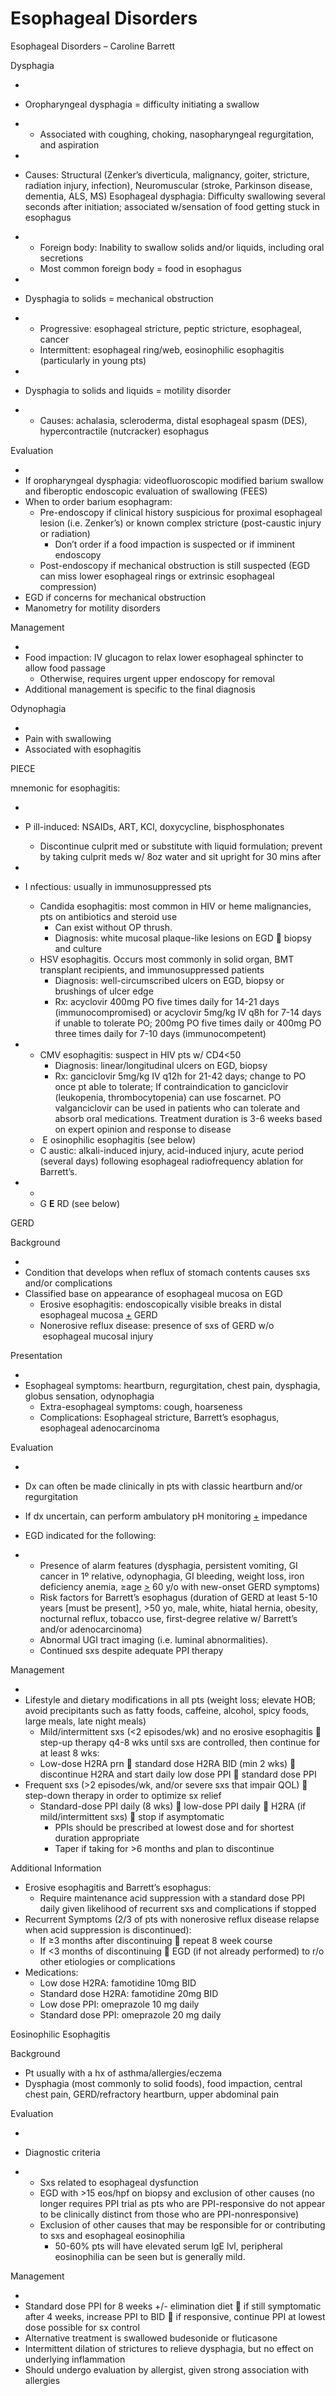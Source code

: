 # Esophageal Disorders
 
Esophageal Disorders – Caroline Barrett

Dysphagia

-   

-   Oropharyngeal dysphagia = difficulty initiating a swallow

-   -   Associated with coughing, choking, nasopharyngeal regurgitation,
        and aspiration

-   

-   Causes: Structural (Zenker’s diverticula, malignancy, goiter,
    stricture, radiation injury, infection), Neuromuscular (stroke,
    Parkinson disease, dementia, ALS, MS) Esophageal dysphagia:
    Difficulty swallowing several seconds after initiation; associated
    w/sensation of food getting stuck in esophagus

-   -   Foreign body: Inability to swallow solids and/or liquids,
        including oral secretions
    -   Most common foreign body = food in esophagus

-   

-   Dysphagia
    to solids = mechanical obstruction

-   -   Progressive: esophageal stricture, peptic stricture, esophageal,
        cancer
    -   Intermittent: esophageal ring/web, eosinophilic esophagitis
        (particularly in young pts)

-   

-   Dysphagia
    to solids and liquids = motility disorder

-   -   Causes: achalasia, scleroderma, distal esophageal spasm (DES),
        hypercontractile (nutcracker) esophagus

Evaluation

-   
-   If oropharyngeal dysphagia: videofluoroscopic modified barium
    swallow and fiberoptic endoscopic evaluation of swallowing (FEES)
-   When to order barium esophagram:
    -   Pre-endoscopy if clinical history suspicious for proximal
        esophageal lesion (i.e. Zenker’s) or known complex stricture
        (post-caustic injury or radiation)
        -   Don’t order if a food impaction is suspected or if imminent
            endoscopy
    -   Post-endoscopy if mechanical obstruction is still suspected (EGD
        can miss lower esophageal rings or extrinsic esophageal
        compression)
-   EGD if concerns for mechanical obstruction
-   Manometry for motility disorders

Management

-   
-   Food impaction: IV glucagon to relax lower esophageal sphincter to
    allow food passage
    -   Otherwise, requires urgent upper endoscopy for removal
-   Additional management is specific to the final diagnosis

Odynophagia

-   
-   Pain with swallowing
-   Associated with esophagitis

PIECE

mnemonic for esophagitis:

-   

-   P
    ill-induced: NSAIDs, ART, KCl, doxycycline, bisphosphonates
    -   Discontinue culprit med or substitute with liquid formulation;
        prevent by taking culprit meds w/ 8oz water and sit upright for
        30 mins after

-   

-   I
    nfectious: usually in immunosuppressed pts
    -   Candida esophagitis: most common in HIV or heme malignancies,
        pts on antibiotics and steroid use
        -   Can exist without OP thrush.
        -   Diagnosis: white mucosal plaque-like lesions on EGD
            
            biopsy and culture
    -   HSV esophagitis. Occurs most commonly in solid organ, BMT
        transplant recipients, and immunosuppressed patients
        -   Diagnosis: well-circumscribed ulcers on EGD, biopsy or
            brushings of ulcer edge
        -   Rx: acyclovir 400mg PO five times daily for 14-21 days
            (immunocompromised) or acyclovir 5mg/kg IV q8h for 7-14 days
            if unable to tolerate PO; 200mg PO five times daily or 400mg
            PO three times daily for 7-10 days (immunocompetent)

-   -   CMV esophagitis: suspect in HIV pts w/ CD4\<50
        -   Diagnosis: linear/longitudinal ulcers on EGD, biopsy
        -   Rx: ganciclovir 5mg/kg IV q12h for 21-42 days; change to PO
            once pt able to tolerate; If contraindication to ganciclovir
            (leukopenia, thrombocytopenia) can use foscarnet. PO
            valganciclovir can be used in patients who can tolerate and
            absorb oral medications. Treatment duration is 3-6 weeks
            based on expert opinion and response to disease
    -   ​​​​​​​
        E
        osinophilic esophagitis (see below)
    -   C
        austic: alkali-induced injury, acid-induced injury, acute period
        (several days) following esophageal radiofrequency ablation for
        Barrett’s.

-   -   
    -   G **E** RD (see below)

GERD

Background

-   
-   Condition that develops when reflux of stomach contents causes sxs
    and/or complications
-   Classified base on appearance of esophageal mucosa on EGD
    -   Erosive esophagitis: endoscopically visible breaks in distal
        esophageal mucosa <u>+</u> GERD
    -   Nonerosive reflux disease: presence of sxs of GERD w/o
         esophageal mucosal injury

Presentation

-   
-   Esophageal symptoms: heartburn, regurgitation, chest pain,
    dysphagia, globus sensation, odynophagia
    -   Extra-esophageal symptoms: cough, hoarseness
    -   Complications: Esophageal stricture, Barrett’s esophagus,
        esophageal adenocarcinoma

Evaluation

-   

-   Dx can often be made clinically in pts with classic heartburn and/or
    regurgitation

-   If dx uncertain, can perform ambulatory pH monitoring <u>+</u>
    impedance

-   EGD indicated for the following:

-   -   Presence of alarm features (dysphagia, persistent vomiting, GI
        cancer in 1º relative, odynophagia, GI bleeding, weight loss,
        iron deficiency anemia, ≥age <u>\></u> 60 y/o with new-onset
        GERD symptoms)
    -   Risk factors for Barrett’s esophagus (duration of GERD at least
        5-10 years \[must be present\], >50 yo, male, white, hiatal
        hernia, obesity, nocturnal reflux, tobacco use, first-degree
        relative w/ Barrett’s and/or adenocarcinoma)
    -   Abnormal UGI tract imaging (i.e. luminal abnormalities).
    -   Continued sxs despite adequate PPI therapy

Management

-   
-   Lifestyle and dietary modifications in all pts (weight loss; elevate
    HOB; avoid precipitants such as fatty foods, caffeine, alcohol,
    spicy foods, large meals, late night meals)
    -   Mild/intermittent sxs (\<2 episodes/wk) and no erosive
        esophagitis
        
        step-up therapy q4-8 wks until sxs are controlled, then continue
        for at least 8 wks:
    -   Low-dose H2RA prn
        
        standard dose H2RA BID (min 2 wks)
        
        discontinue H2RA and start daily low dose PPI
        
        standard dose PPI
-   Frequent sxs (>2 episodes/wk, and/or severe sxs that impair QOL)
    
    step-down therapy in order to optimize sx relief
    -   Standard-dose PPI daily (8 wks)
        
        low-dose PPI daily
        
        H2RA (if mild/intermittent sxs)
        
        stop if asymptomatic
        -   PPIs should be prescribed at lowest dose and for shortest
            duration appropriate
        -   Taper if taking for >6 months and plan to discontinue

Additional Information

-   Erosive esophagitis and Barrett’s esophagus:
    -   Require maintenance acid suppression with a standard dose PPI
        daily given likelihood of recurrent sxs and complications if
        stopped
-   Recurrent Symptoms (2/3 of pts with nonerosive reflux disease
    relapse when acid suppression is discontinued):
    -   If ≥3 months after discontinuing
        
        repeat 8 week course
    -   If \<3 months of discontinuing
        
        EGD (if not already performed) to r/o other etiologies or
        complications
-   Medications:
    -   Low dose H2RA: famotidine 10mg BID
    -   Standard dose H2RA: famotidine 20mg BID
    -   Low dose PPI: omeprazole 10 mg daily
    -   Standard dose PPI: omeprazole 20 mg daily

Eosinophilic Esophagitis

Background

-   Pt usually with a hx of asthma/allergies/eczema
-   Dysphagia (most commonly to solid foods), food impaction, central
    chest pain, GERD/refractory heartburn, upper abdominal pain

Evaluation

-   

-   Diagnostic criteria

-   -   Sxs related to esophageal dysfunction
    -   EGD with >15 eos/hpf on biopsy and exclusion of other causes (no
        longer requires PPI trial as pts who are PPI-responsive do not
        appear to be clinically distinct from those who are
        PPI-nonresponsive)
    -   Exclusion of other causes that may be responsible for or
        contributing to sxs and esophageal eosinophilia
        -   50-60% pts will have elevated serum IgE lvl, peripheral
            eosinophilia can be seen but is generally mild.

Management

-   
-   Standard dose PPI for 8 weeks +/- elimination diet
    
    if still symptomatic after 4 weeks, increase PPI to BID
    
    if responsive, continue PPI at lowest dose possible for sx control
-   Alternative treatment is swallowed budesonide or fluticasone
-   Intermittent dilation of strictures to relieve dysphagia, but no
    effect on underlying inflammation
-   Should undergo evaluation by allergist, given strong association
    with allergies
